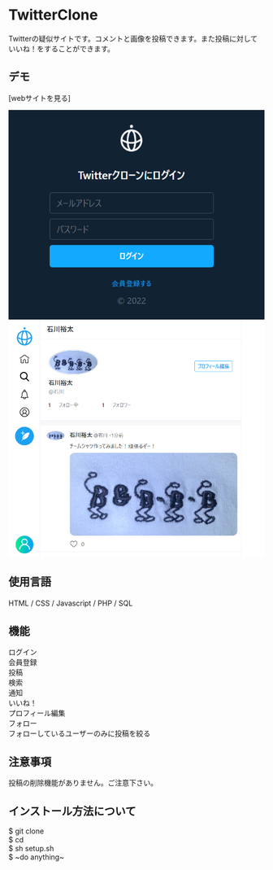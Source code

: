 ﻿# TwitterClone
 Twitterの疑似サイトです。コメントと画像を投稿できます。また投稿に対していいね！をすることができます。
 
## デモ
[webサイトを見る]
 

<div align="center">
<img src="./LOGIN.png" alt="ログイン画面">
</div>

<div align="center">
<img src="./twitterclone_Tshirt.png" alt="ホーム画面">
</div>

 
## 使用言語
HTML / CSS / Javascript / PHP / SQL
　
## 機能
ログイン<br/>
会員登録<br/>
投稿<br/>
検索<br/>
通知<br/>
いいね！<br/>
プロフィール編集<br/>
フォロー<br/>
フォローしているユーザーのみに投稿を絞る<br/>
  
## 注意事項
投稿の削除機能がありません。ご注意下さい。

## インストール方法について

$ git clone    <br/>
$ cd  <br/>
$ sh setup.sh<br/>
$ ~do anything~<br/>
